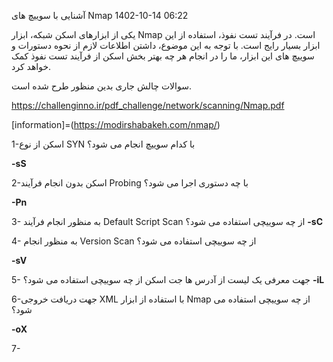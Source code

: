  آشنایی با سوییچ های Nmap
1402-10-14 06:22

یکی از ابزارهای اسکن شبکه، ابزار Nmap است. در فرآیند تست نفوذ، استفاده از این ابزار بسیار رایج است. با توجه به این موضوع، داشتن اطلاعات لازم از نحوه دستورات و سوییچ های این ابزار، ما را در انجام هر چه بهتر بخش اسکن از فرآیند تست نفوذ کمک خواهد کرد.

سوالات چالش جاری بدین منظور طرح شده است.

https://challenginno.ir/pdf_challenge/network/scanning/Nmap.pdf

[information]=(https://modirshabakeh.com/nmap/)

1-اسکن از نوع SYN با کدام سوییچ انجام می شود؟ 

**-sS**

2-اسکن بدون انجام فرآیند Probing با چه دستوری اجرا می شود؟ 

**-Pn**

3- به منظور انجام فرآیند Default Script Scan از چه سوییچی استفاده می شود؟ 
**-sC**

4- به منظور انجام Version Scan از چه سوییچی استفاده می شود؟ 

**-sV**

5- جهت معرفی یک لیست از آدرس ها جت اسکن از چه سوییچی استفاده می شود؟ 
**-iL**

6-جهت دریافت خروجی XML با استفاده از ابزار Nmap از چه سوییچی استفاده می شود؟ 

**-oX**

 7-
 
